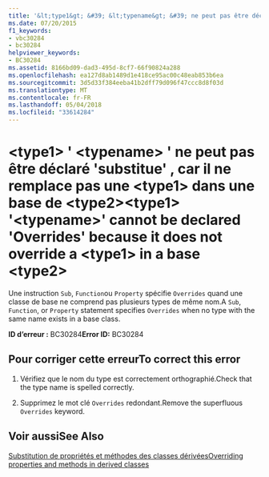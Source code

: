 ```yaml
---
title: '&lt;type1&gt; &#39; &lt;typename&gt; &#39; ne peut pas être déclaré &#39;substitue&#39; , car il ne remplace pas une &lt;type1&gt; dans une base de &lt;type2&gt;'
ms.date: 07/20/2015
f1_keywords:
- vbc30284
- bc30284
helpviewer_keywords:
- BC30284
ms.assetid: 8166bd09-dad3-495d-8cf7-66f90824a288
ms.openlocfilehash: ea127d8ab1489d1e418ce95ac00c48eab853b6ea
ms.sourcegitcommit: 3d5d33f384eeba41b2dff79d096f47ccc8d8f03d
ms.translationtype: MT
ms.contentlocale: fr-FR
ms.lasthandoff: 05/04/2018
ms.locfileid: "33614284"
---
```

# <a name="lttype1gt-39lttypenamegt39-cannot-be-declared-39overrides39-because-it-does-not-override-a-lttype1gt-in-a-base-lttype2gt"></a><span data-ttu-id="04f01-102">&lt;type1&gt; &#39; &lt;typename&gt; &#39; ne peut pas être déclaré &#39;substitue&#39; , car il ne remplace pas une &lt;type1&gt; dans une base de &lt;type2&gt;</span><span class="sxs-lookup"><span data-stu-id="04f01-102">&lt;type1&gt; &#39;&lt;typename&gt;&#39; cannot be declared &#39;Overrides&#39; because it does not override a &lt;type1&gt; in a base &lt;type2&gt;</span></span>
<span data-ttu-id="04f01-103">Une instruction `Sub`, `Function`ou `Property` spécifie `Overrides` quand une classe de base ne comprend pas plusieurs types de même nom.</span><span class="sxs-lookup"><span data-stu-id="04f01-103">A `Sub`, `Function`, or `Property` statement specifies `Overrides` when no type with the same name exists in a base class.</span></span>  
  
 <span data-ttu-id="04f01-104">**ID d’erreur :** BC30284</span><span class="sxs-lookup"><span data-stu-id="04f01-104">**Error ID:** BC30284</span></span>  
  
## <a name="to-correct-this-error"></a><span data-ttu-id="04f01-105">Pour corriger cette erreur</span><span class="sxs-lookup"><span data-stu-id="04f01-105">To correct this error</span></span>  
  
1.  <span data-ttu-id="04f01-106">Vérifiez que le nom du type est correctement orthographié.</span><span class="sxs-lookup"><span data-stu-id="04f01-106">Check that the type name is spelled correctly.</span></span>  
  
2.  <span data-ttu-id="04f01-107">Supprimez le mot clé `Overrides` redondant.</span><span class="sxs-lookup"><span data-stu-id="04f01-107">Remove the superfluous `Overrides` keyword.</span></span>  
  
## <a name="see-also"></a><span data-ttu-id="04f01-108">Voir aussi</span><span class="sxs-lookup"><span data-stu-id="04f01-108">See Also</span></span>  
 [<span data-ttu-id="04f01-109">Substitution de propriétés et méthodes des classes dérivées</span><span class="sxs-lookup"><span data-stu-id="04f01-109">Overriding properties and methods in derived classes</span></span>](~/docs/visual-basic/programming-guide/language-features/objects-and-classes/inheritance-basics.md#overriding-properties-and-methods-in-derived-classes)
